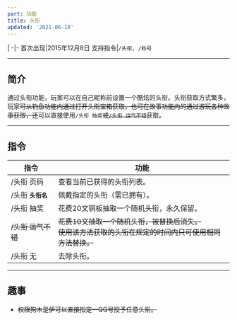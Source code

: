 ```yaml
---
part: 功能
title: 头衔
updated: '2021-06-10'
---
```


 |
-|-
首次出现|2015年12月8日
支持指令|`/头衔`、`/称号`

---

## 简介

通过头衔功能，玩家可以在自己昵称前设置一个酷炫的头衔。头衔获取方式繁多，玩家~~可从钓鱼功能内通过打开头衔宝箱获取，也可在故事功能内的通过游玩各种故事获取，还~~可以直接使用`/头衔 抽奖`~~或`/头衔 运气不错`~~获取。

---

## 指令

指令|功能
---|---
/头衔 页码|查看当前已获得的头衔列表。
/头衔 **`头衔名`**|佩戴指定的头衔（需已拥有）。
/头衔 抽奖|花费20文铜板抽取一个随机头衔，永久保留。
~~/头衔 运气不错~~|~~花费10文抽取一个随机头衔，被替换后消失。~~<br/>~~使用该方法获取的头衔在规定的时间内只可使用相同方法替换。~~
/头衔 无|去除头衔。

---

## 趣事

- ~~权限狗木是伊可以直接指定一QQ号授予任意头衔。~~